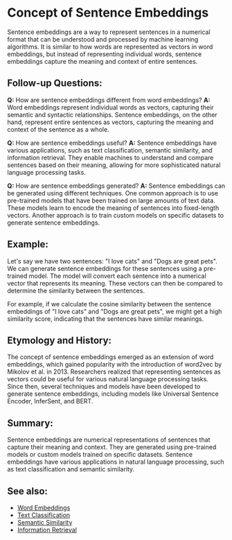 # Concept of Sentence Embeddings

Sentence embeddings are a way to represent sentences in a numerical format that
can be understood and processed by machine learning algorithms. It is similar to
how words are represented as vectors in word embeddings, but instead of
representing individual words, sentence embeddings capture the meaning and
context of entire sentences.

## Follow-up Questions:

**Q:** How are sentence embeddings different from word embeddings?
**A:** Word embeddings represent individual words as vectors, capturing their
semantic and syntactic relationships. Sentence embeddings, on the other hand,
represent entire sentences as vectors, capturing the meaning and context of the
sentence as a whole.

**Q:** How are sentence embeddings useful?
**A:** Sentence embeddings have various applications, such as text classification,
semantic similarity, and information retrieval. They enable machines to
understand and compare sentences based on their meaning, allowing for more
sophisticated natural language processing tasks.

**Q:** How are sentence embeddings generated?
**A:** Sentence embeddings can be generated using different techniques. One common
approach is to use pre-trained models that have been trained on large amounts of
text data. These models learn to encode the meaning of sentences into
fixed-length vectors. Another approach is to train custom models on specific
datasets to generate sentence embeddings.

## Example:

Let's say we have two sentences: "I love cats" and "Dogs are great pets". We can
generate sentence embeddings for these sentences using a pre-trained model. The
model will convert each sentence into a numerical vector that represents its
meaning. These vectors can then be compared to determine the similarity between
the sentences.

For example, if we calculate the cosine similarity between the sentence
embeddings of "I love cats" and "Dogs are great pets", we might get a high
similarity score, indicating that the sentences have similar meanings.

## Etymology and History:

The concept of sentence embeddings emerged as an extension of word embeddings,
which gained popularity with the introduction of word2vec by Mikolov et al. in
2013. Researchers realized that representing sentences as vectors could be
useful for various natural language processing tasks. Since then, several
techniques and models have been developed to generate sentence embeddings,
including models like Universal Sentence Encoder, InferSent, and BERT.

## Summary:

Sentence embeddings are numerical representations of sentences that capture
their meaning and context. They are generated using pre-trained models or custom
models trained on specific datasets. Sentence embeddings have various
applications in natural language processing, such as text classification and
semantic similarity.

## See also:

- [Word Embeddings](?concept=word+embeddings&specialist_role=ML+Engineer&target_audience=Manager+without+much+technical+background)
- [Text Classification](?concept=text+classification&specialist_role=ML+Engineer&target_audience=Manager+without+much+technical+background)
- [Semantic Similarity](?concept=semantic+similarity&specialist_role=ML+Engineer&target_audience=Manager+without+much+technical+background)
- [Information Retrieval](?concept=information+retrieval&specialist_role=ML+Engineer&target_audience=Manager+without+much+technical+background)